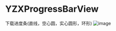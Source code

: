 # YZXProgressBarView
下载进度条(直线，空心圆，实心圆形，环形)
![image](https://cloud.githubusercontent.com/assets/14571451/21560942/1f14c554-cea1-11e6-95e3-eeeea09db932.png)
